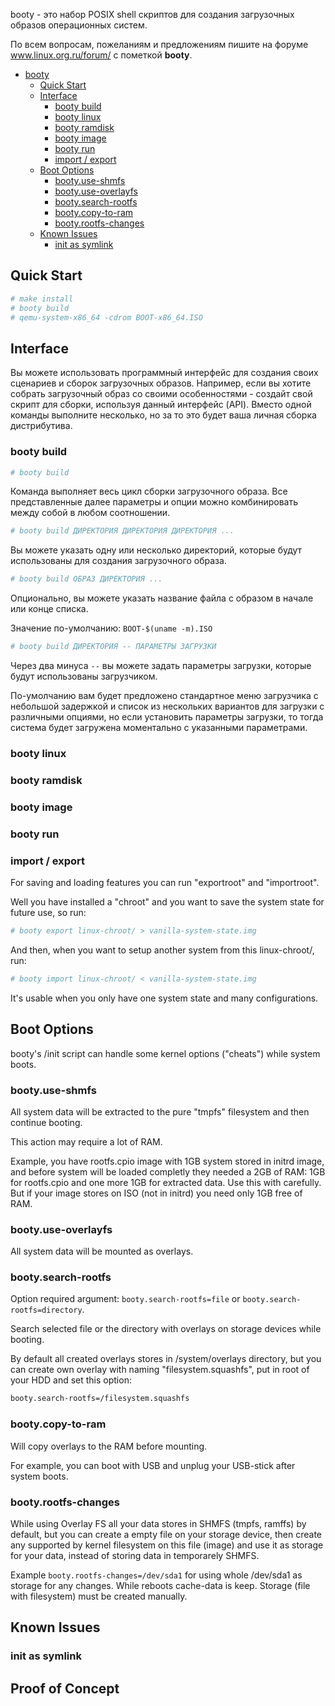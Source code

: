 booty - это набор POSIX shell скриптов для создания загрузочных образов операционных систем.

По всем вопросам, пожеланиям и предложениям пишите на форуме www.linux.org.ru/forum/ с пометкой **booty**.

- [booty](#booty)
    - [Quick Start](#quick-start)
    - [Interface](#Interface)
        - [booty build](#booty-build)
        - [booty linux](#booty-linux)
        - [booty ramdisk](#booty-ramdisk)
        - [booty image](#booty-image)
        - [booty run](#booty-run)
        - [import / export](#import--export)
    - [Boot Options](#boot-options)
        - [booty.use-shmfs](#booty.use-shmfs)
        - [booty.use-overlayfs](#booty.use-overlayfs)
        - [booty.search-rootfs](#booty.search-rootfs)
        - [booty.copy-to-ram](#booty.copy-to-ram)
        - [booty.rootfs-changes](#booty.rootfs-changes)
    - [Known Issues](#known-issues)
        - [init as symlink](#init-as-symlink)

## Quick Start

```sh
# make install
# booty build
# qemu-system-x86_64 -cdrom BOOT-x86_64.ISO
```

## Interface

Вы можете использовать программный интерфейс для создания своих сценариев и сборок загрузочных образов. Например, если вы хотите собрать загрузочный образ со своими особенностями - создайт свой скрипт для сборки, используя данный интерфейс (API). Вместо одной команды выполните несколько, но за то это будет ваша личная сборка дистрибутива.

### booty build

```sh
# booty build
```
Команда выполняет весь цикл сборки загрузочного образа. Все представленные далее параметры и опции можно комбинировать между собой в любом соотношении.

```sh
# booty build ДИРЕКТОРИЯ ДИРЕКТОРИЯ ДИРЕКТОРИЯ ...
```

Вы можете указать одну или несколько директорий, которые будут использованы для создания загрузочного образа.

```sh
# booty build ОБРАЗ ДИРЕКТОРИЯ ...
```
Опционально, вы можете указать название файла с образом в начале или конце списка.

Значение по-умолчанию: `BOOT-$(uname -m).ISO`

```sh
# booty build ДИРЕКТОРИЯ -- ПАРАМЕТРЫ ЗАГРУЗКИ
```

Через два минуса `--` вы можете задать параметры загрузки, которые будут использованы загрузчиком.

По-умолчанию вам будет предложено стандартное меню загрузчика с небольшой задержкой и список из нескольких вариантов для загрузки с различными опциями, но если установить параметры загрузки, то тогда система будет загружена моментально с указанными параметрами.

### booty linux

### booty ramdisk

### booty image

### booty run

### import / export

For saving and loading features you can run "exportroot" and "importroot".

Well you have installed a "chroot" and you want to save the system state
for future use, so run:

```sh
# booty export linux-chroot/ > vanilla-system-state.img
```

And then, when you want to setup another system from this linux-chroot/, run:

```sh
# booty import linux-chroot/ < vanilla-system-state.img
```

It's usable when you only have one system state and many configurations.

## Boot Options

booty's /init script can handle some kernel options ("cheats") while system boots.

### booty.use-shmfs

All system data will be extracted to the pure "tmpfs" filesystem and then continue booting.

This action may require a lot of RAM.

Example, you have rootfs.cpio image with 1GB system stored in initrd image, and before
system will be loaded completly they needed a 2GB of RAM: 1GB for rootfs.cpio and
one more 1GB for extracted data. Use this with carefully. But if your image stores on
ISO (not in initrd) you need only 1GB free of RAM.

### booty.use-overlayfs

All system data will be mounted as overlays.

### booty.search-rootfs

Option required argument: `booty.search-rootfs=file` or `booty.search-rootfs=directory`.

Search selected file or the directory with overlays on storage devices while booting.

By default all created overlays stores in /system/overlays directory, but you can create
own overlay with naming "filesystem.squashfs", put in root of your HDD and set this option:

```sh
booty.search-rootfs=/filesystem.squashfs
```

### booty.copy-to-ram

Will copy overlays to the RAM before mounting.

For example, you can boot with USB and unplug your USB-stick after system boots.

### booty.rootfs-changes

While using Overlay FS all your data stores in SHMFS (tmpfs, ramffs) by default, but you can
create a empty file on your storage device, then create any supported by kernel filesystem on
this file (image) and use it as storage for your data, instead of storing data in temporarely SHMFS.

Example `booty.rootfs-changes=/dev/sda1` for using whole /dev/sda1 as storage for any changes.
While reboots cache-data is keep. Storage (file with filesystem) must be created manually.

## Known Issues

### init as symlink

## Proof of Concept
